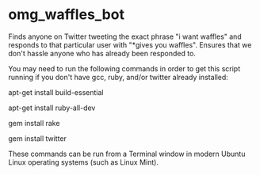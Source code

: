 # omg_waffles_bot
Finds anyone on Twitter tweeting the exact phrase "i want waffles" and responds to that particular user with "*gives you waffles". Ensures that we don't hassle anyone who has already been responded to.

You may need to run the following commands in order to get this script running if you don't have gcc, ruby, and/or twitter already installed:

apt-get install build-essential

apt-get install ruby-all-dev

gem install rake

gem install twitter

These commands can be run from a Terminal window in modern Ubuntu Linux operating systems (such as Linux Mint).
